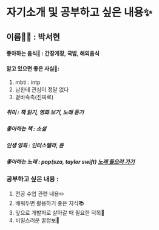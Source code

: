 # 자기소개 및 공부하고 싶은 내용✨

## 이름👩‍💻 : 박서현 

#### 좋아하는 음식🍰 : 간장게장, 국밥, 해외음식


#### 알고 있으면 좋은 사실🤩:
1. mbti : intp
2. 남한테 관심이 정말 없다
3. 겉바속촉(진짜로)
##### 취미 : 책 읽기, 영화 보기, 노래 듣기
##### 좋아하는 책 : 소설
##### 인생 영화 : 인터스텔라, 듄
##### 좋아하는 노래 : pop(sza, taylor swift) <a href="https://youtu.be/HfWLgELllZs?si=GYIOsnlETTYZ2ACl">노래 들으러 가기</a>

### 공부하고 싶은 내용 : 
1. 전공 수업 관련 내용✏️
2. 배워두면 활용하기 좋은 지식📚
3. 앞으로 개발자로 살아갈 때 필요한 덕목🥹
4. 비밀스러운 꿀정보🍯





